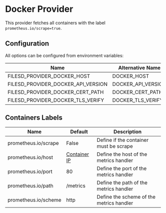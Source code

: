 # Docker Provider

This provider fetches all containers with the label `prometheus.io/scrape=true`.

## Configuration

All options can be configured from environment variables:

| Name                               | Alternative Name   | Required           | Default                     |
|------------------------------------|--------------------|--------------------|-----------------------------|
| FILESD_PROVIDER_DOCKER_HOST        | DOCKER_HOST        | Yes                | unix:///var/run/docker.sock |
| FILESD_PROVIDER_DOCKER_API_VERSION | DOCKER_API_VERSION | Yes                | 1.25                        |
| FILESD_PROVIDER_DOCKER_CERT_PATH   | DOCKER_CERT_PATH   | No                 | ""                          |
| FILESD_PROVIDER_DOCKER_TLS_VERIFY  | DOCKER_TLS_VERIFY  | No                 | False                       |

## Containers Labels

| Name                 | Default      | Description                              |
|----------------------|--------------|------------------------------------------|
| prometheus.io/scrape | False        | Define if the container must be scrape   |
| prometheus.io/host   | [Container IP](https://github.com/acamilleri/prometheus-aio-filesd/blob/master/internal/provider/docker/converts.go#L96) | Define the host of the metrics handler   |
| prometheus.io/port   | 80           | Define the port of the metrics handler   |
| prometheus.io/path   | /metrics     | Define the path of the metrics handler   |
| prometheus.io/scheme | http         | Define the scheme of the metrics handler |
